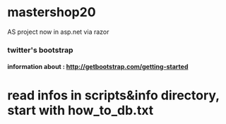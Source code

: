# mastershop20
AS project now in asp.net via razor

### twitter's bootstrap
#### information about : http://getbootstrap.com/getting-started


# read infos in scripts&info directory, start with how_to_db.txt
